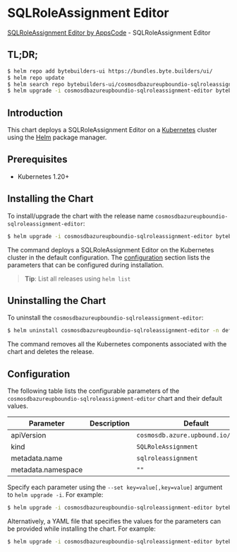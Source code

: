 # SQLRoleAssignment Editor

[SQLRoleAssignment Editor by AppsCode](https://byte.builders) - SQLRoleAssignment Editor

## TL;DR;

```bash
$ helm repo add bytebuilders-ui https://bundles.byte.builders/ui/
$ helm repo update
$ helm search repo bytebuilders-ui/cosmosdbazureupboundio-sqlroleassignment-editor --version=v0.4.18
$ helm upgrade -i cosmosdbazureupboundio-sqlroleassignment-editor bytebuilders-ui/cosmosdbazureupboundio-sqlroleassignment-editor -n default --create-namespace --version=v0.4.18
```

## Introduction

This chart deploys a SQLRoleAssignment Editor on a [Kubernetes](http://kubernetes.io) cluster using the [Helm](https://helm.sh) package manager.

## Prerequisites

- Kubernetes 1.20+

## Installing the Chart

To install/upgrade the chart with the release name `cosmosdbazureupboundio-sqlroleassignment-editor`:

```bash
$ helm upgrade -i cosmosdbazureupboundio-sqlroleassignment-editor bytebuilders-ui/cosmosdbazureupboundio-sqlroleassignment-editor -n default --create-namespace --version=v0.4.18
```

The command deploys a SQLRoleAssignment Editor on the Kubernetes cluster in the default configuration. The [configuration](#configuration) section lists the parameters that can be configured during installation.

> **Tip**: List all releases using `helm list`

## Uninstalling the Chart

To uninstall the `cosmosdbazureupboundio-sqlroleassignment-editor`:

```bash
$ helm uninstall cosmosdbazureupboundio-sqlroleassignment-editor -n default
```

The command removes all the Kubernetes components associated with the chart and deletes the release.

## Configuration

The following table lists the configurable parameters of the `cosmosdbazureupboundio-sqlroleassignment-editor` chart and their default values.

|     Parameter      | Description |                    Default                     |
|--------------------|-------------|------------------------------------------------|
| apiVersion         |             | <code>cosmosdb.azure.upbound.io/v1beta1</code> |
| kind               |             | <code>SQLRoleAssignment</code>                 |
| metadata.name      |             | <code>sqlroleassignment</code>                 |
| metadata.namespace |             | <code>""</code>                                |


Specify each parameter using the `--set key=value[,key=value]` argument to `helm upgrade -i`. For example:

```bash
$ helm upgrade -i cosmosdbazureupboundio-sqlroleassignment-editor bytebuilders-ui/cosmosdbazureupboundio-sqlroleassignment-editor -n default --create-namespace --version=v0.4.18 --set apiVersion=cosmosdb.azure.upbound.io/v1beta1
```

Alternatively, a YAML file that specifies the values for the parameters can be provided while
installing the chart. For example:

```bash
$ helm upgrade -i cosmosdbazureupboundio-sqlroleassignment-editor bytebuilders-ui/cosmosdbazureupboundio-sqlroleassignment-editor -n default --create-namespace --version=v0.4.18 --values values.yaml
```
